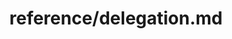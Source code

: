 ---
title: reference/delegation.md
showAuthorInfo: false
redirect_path: https://kotlinlang.org/docs/delegation.html
---